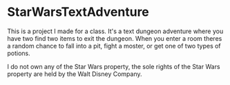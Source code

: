 # StarWarsTextAdventure
 
This is a project I made for a class. It's a text dungeon adventure where you have two find two items to exit the dungeon. When you enter a room theres a random chance to fall into a pit, fight a moster, or get one of two types of potions.

I do not own any of the Star Wars property, the sole rights of the Star Wars property are held by the Walt Disney Company.
